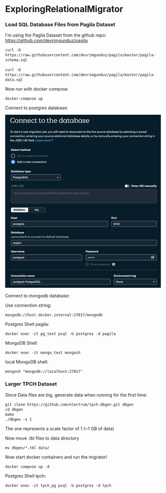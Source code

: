 # ExploringRelationalMigrator

### Load SQL Database Files from Pagila Dataset

I'm using the Pagila Dataset from the github repo: https://github.com/devrimgunduz/pagila

```
curl -O https://raw.githubusercontent.com/devrimgunduz/pagila/master/pagila-schema.sql

curl -O https://raw.githubusercontent.com/devrimgunduz/pagila/master/pagila-data.sql
```

Now run with docker compose

```
docker-compose up
```

Connect to postgres database:

![Relational Migrator](database_connection.png)

Connect to mongodb database:

Use connection string:
``` 
mongodb://host.docker.internal:27017/mongodb 
```

Postgres Shell pagila:
``` 
docker exec -it pg_test psql -U postgres -d pagila 
```
MongoDB Shell:
```
docker exec -it mongo_test mongosh
```
local MongoDB shell:
```
mongosh "mongodb://localhost:27017"
```

### Larger TPCH Dataset

Since Data files are big, generate data when running for the first time:

```
git clone https://github.com/electrum/tpch-dbgen.git dbgen
cd dbgen
make
./dbgen -s 1
```
The one represents a scale factor of 1 (~1 GB of data)

Now move .tbl files to data directory

```
mv dbgen/*.tbl data/
```

Now start docker containers and run the migrator!

```
docker compose up -d
```

Postgres Shell tpch:
```
docker exec -it tpch_pg psql -U postgres -d tpch
```